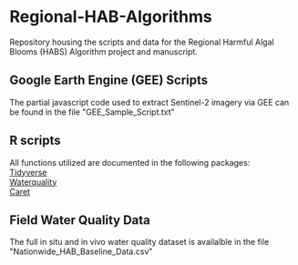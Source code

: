 # Regional-HAB-Algorithms
Repository housing the scripts and data for the Regional Harmful Algal Blooms (HABS) Algorithm project and manuscript.

## Google Earth Engine (GEE) Scripts
The partial javascript code used to extract Sentinel-2 imagery via GEE can be found in the file "GEE_Sample_Script.txt"

## R scripts
All functions utilized are documented in the following packages:\
[Tidyverse](https://CRAN.R-project.org/package=tidyverse)\
[Waterquality](https://CRAN.R-project.org/package=waterquality)\
[Caret](https://CRAN.R-project.org/package=caret)

## Field Water Quality Data 
The full in situ and in vivo water quality dataset is availalble in the file "Nationwide_HAB_Baseline_Data.csv"

